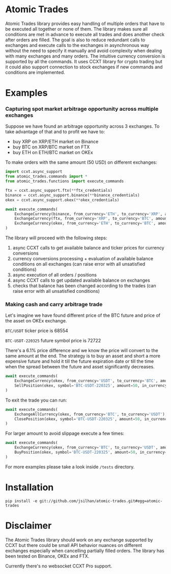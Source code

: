 # Atomic Trades

Atomic Trades library provides easy handling of multiple orders that have to be executed all together or none of them.
The library makes sure all conditions are met in advance to execute all trades and does another check after orders are filled. The goal is also to reduce redundant calls to exchanges and execute calls to the exchanges in asynchronous way without the need to specify it manually and avoid complexity when dealing with many exchanges and many orders. The intuitive currency conversion is supported by all the commands.
It uses CCXT library for crypto trading but it could also support connection to stock exchanges if new commands and conditions are implemented.


# Examples

### Capturing spot market arbitrage opportunity across multiple exchanges
Suppose we have found an arbitrage opportunity across 3 exchanges. To take advantage of that and to profit we have to:
* buy XRP on XRP/ETH market on Binance
* buy BTC on XRP/BTC market on FTX
* buy ETH on ETH/BTC market on OKEx

To make orders with the same amount (50 USD) on different exchanges:
```python
import ccxt.async_support
from atomic_trades.commands import *
from atomic_trades.functions import execute_commands

ftx = ccxt.async_support.ftx(**ftx_credentials)
binance = ccxt.async_support.binance(**binance_credentials)
okex = ccxt.async_support.okex(**okex_credentials)

await execute_commands(
    ExchangeCurrency(binance, from_currency='ETH', to_currency='XRP', amount=50, in_currency='USD'),
    ExchangeCurrency(ftx, from_currency='XRP', to_currency='BTC', amount=50, in_currency='USD'),
    ExchangeCurrency(okex, from_currency='ETH', to_currency='BTC', amount=50, in_currency='USD')
)
```

The library will proceed with the following steps:
1. async CCXT calls to get available balance and ticker prices for currency conversions
2. currency conversions processing + evaluation of available balance conditions on all exchanges (can raise error with all unsatisfied conditions)
3. async execution of all orders / positions
4. async CCXT calls to get updated available balance on exchanges
5. checks that balance has been changed according to the trades (can raise error with all unsatisfied conditions)

### Making cash and carry arbitrage trade
Let's imagine we have found different price of the BTC future and price of the asset on OKEx exchange.

`BTC/USDT` ticker price is 68554

`BTC-USDT-220325` future symbol price is 72722

There's a 6.1% price difference and we know the price will convert to the same amount at the end.
The strategy is to buy an asset and short a more expensive future and hold it till the future expiration date or till the time when the spread between the future and asset significantly decreases.

```python
await execute_commands(
    ExchangeCurrency(okex, from_currency='USDT', to_currency='BTC', amount=50, in_currency='USD'),
    SellPosition(okex, symbol='BTC-USDT-220325', amount=50, in_currency='USD')
)
```
To exit the trade you can run:
```python
await execute_commands(
    ExchangeAllCurrency(okex, from_currency='BTC', to_currency='USDT'),
    ClosePosition(okex, symbol='BTC-USDT-220325', amount=50, in_currency='USD')
)
```
For larger amount to avoid slippage execute a few times:
```python
await execute_commands(
    ExchangeCurrency(okex, from_currency='BTC', to_currency='USDT', amount=50, in_currency='USD'),
    BuyPosition(okex, symbol='BTC-USDT-220325', amount=50, in_currency='USD')
)
```
For more examples please take a look inside `/tests` directory.

# Installation
`pip install -e git://github.com/jsilhan/atomic-trades.git#egg=atomic-trades`


# Disclaimer
The Atomic Trades library should work on any exchange supported by CCXT but there could be small API behavior nuances on different exchanges especially when cancelling partially filled orders. The library has been tested on Binance, OKEx and FTX.

Currently there's no websocket CCXT Pro support.
